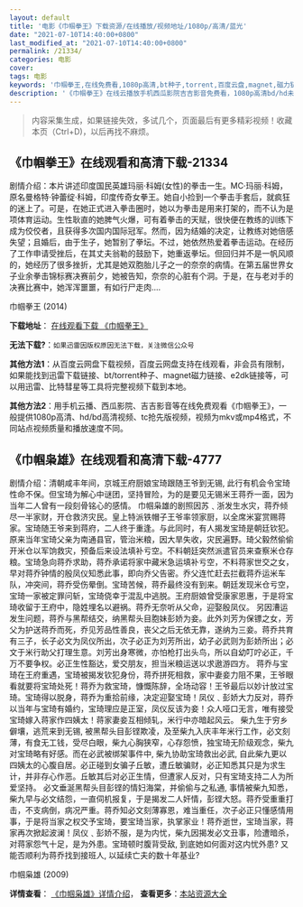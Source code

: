 ```yaml
---
layout: default
title: '电影《巾帼拳王》下载资源/在线播放/视频地址/1080p/高清/蓝光'
date: "2021-07-10T14:40:00+0800"
last_modified_at: "2021-07-10T14:40:00+0800"
permalink: /21334/
categories: 电影
cover:
tags: 电影
keywords: '巾帼拳王,在线免费看,1080p高清,bt种子,torrent,百度云盘,magnet,磁力链,迅雷下载资源'
description: '《巾帼拳王》在线云播放手机西瓜影院吉吉影音免费看，1080p高清bd/hd未删减完整版和tc抢先枪版，mkv/mp4格式，附带bt/torrent种子、magnet/磁力链、百度云盘、网盘资源迅雷下载链接'
---
```


>内容采集生成，如果链接失效，多试几个，页面最后有更多精彩视频！收藏本页（Ctrl+D)，以后再找不麻烦。


## 《巾帼拳王》在线观看和高清下载-21334

剧情介绍：本片讲述印度国民英雄玛丽·科姆(女性)的拳击一生。MC·玛丽·科姆，原名曼格特·钟蕾绽·科姆，印度传奇女拳王。她自小捡到一个拳击手套后，就疯狂的迷上了。可是，在她正式进入拳击圈时，她以为拳击是用来打架的，而不认为是项体育运动。生性耿直的她脾气火爆，可有着拳击的天赋，很快便在教练的训练下成为佼佼者，且获得多次国内国际冠军。然而，因为结婚的决定，让教练对她倍感失望；且婚后，由于生子，她暂别了拳坛。不过，她依然热爱着拳击运动。在经历了工作申请受挫后，在其丈夫翁勒的鼓励下，她重返拳坛。但回归并不是一帆风顺的，她经历了很多挫折，尤其是她双胞胎儿子之一的奈奈的病情。在第五届世界女子业余拳击锦标赛决赛前夕，她被告知，奈奈的心脏有个洞。于是，在与老对手的决赛比赛中，她浑浑噩噩，有如行尸走肉....


巾帼拳王 (2014)

**下载地址**： [在线观看下载 《巾帼拳王》](https://www.btbtdy.me/btdy/dy1333.html) 


**无法下载?**：`如果迅雷因版权原因无法下载，关注微信公众号 `

**其他方法1**：从百度云网盘下载视频，百度云网盘支持在线观看，非会员有限制，如果能找到迅雷下载链接、bt/torrent种子、magnet磁力链接、e2dk链接等，可以用迅雷、比特彗星等工具将完整视频下载到本地。

**其他方法2**：用手机云播、西瓜影院、吉吉影音等在线免费观看《巾帼拳王》，一般提供1080p高清、hd/bd高清视频、tc抢先版视频，视频为mkv或mp4格式，不同站点视频质量和播放速度不同。


## 《巾帼枭雄》在线观看和高清下载-4777

剧情介绍：清朝咸丰年间，京城王府厨娘宝琦跟随王爷到无锡, 此行有机会令宝琦性命不保。但宝琦为解心中谜团，坚持冒险，为的是要见无锡米王蒋乔一面，因为当年二人曾有一段刻骨铭心的感情。 巾帼枭雄的剧照因苏﹑浙发生水灾，蒋乔倾尽一半家财，开仓救济灾民。皇上特派铁帽子王爷率领家厨，以全席米宴赏赐蒋家。宝琦随王爷来到蒋府，二人终于重逢。与此同时，有人揭发宝琦是朝廷钦犯。原来当年宝琦父亲为南通县官，管治米粮，因大旱失收，灾民遍野。琦父毅然偷偷开米仓以军饷救灾，预备后来设法填补亏空。不料朝廷突然派遣官员来查察米仓存粮。宝琦急向蒋乔求助，蒋乔承诺将家中藏米急运填补亏空，不料蒋家世交之女，早对蒋乔钟情的殷凤仪知悉此事，即向乔父告密。乔父连忙赶去拦截蒋乔运米车队，冲突间，蒋乔受伤晕倒。宝琦苦候，蒋乔最终没有到来。朝廷发现米仓亏空，宝琦一家被定罪问斩，宝琦侥幸于混乱中逃脱。王府厨娘曾受康家恩惠，于是将宝琦收留于王府中，隐姓埋名以避祸。蒋乔无奈听从父命，迎娶殷凤仪。 另因漕运发生问题，蒋乔与黑帮结交，纳黑帮头目胞妹彭娇为妾。此外刘芳为保镖之女，芳父为护送蒋乔而死，乔见芳品性善良，丧父之后无依无靠，遂纳为三妾。蒋乔共育有三子，长子必文为凤仪所出，次子必正为刘芳所出，幼子必武则为彭娇所出；必文于米行助父打理生意。刘芳出身寒微，亦怕枪打出头鸟，所以自幼叮咛必正，千万不要争权。必正生性豁达，爱交朋友，担当米粮运送以求遨游四方。 蒋乔与宝琦在王府重遇，宝琦被揭发钦犯身份，蒋乔拼死相救，家中妻妾力阻不果，王爷眼看就要将宝琦处死！蒋乔为救宝琦，慷慨陈辞，全场动容！王爷最后以妙计放过宝琦。宝琦得以脱身，蒋乔为重拾前缘，决定迎娶宝琦！凤仪﹑彭娇大力反对，蒋乔以当年与宝琦有婚约，宝琦理应是正室，凤仪反该为妾！众人哑口无言，唯有接受宝琦嫁入蒋家作四姨太！蒋家妻妾互相倾轧，米行中亦暗起风云。 柴九生于穷乡僻壤，逃荒来到无锡, 被黑帮头目彭铿欺凌，及至柴九入庆丰年米行工作，必文刻薄，有食无工钱，受尽白眼，柴九心胸狭窄，心存怨愤，独宝琦无阶级观念，柴九对宝琦略有好感。而在必武被绑架事件中, 柴九协助宝琦救出必武, 自此柴九更以四姨太的心腹自居。必正碰到女骗子丘敏，遭丘敏骗财，必正知悉其只是为求生计，并非存心作恶。丘敏其后对必正生情，但遭家人反对，只有宝琦支持二人为所爱坚持。 必文垂涎黑帮头目彭铿的情妇海棠，并偷偷与之私通, 事情被柴九知悉，柴九早与必文结怨，一直伺机报复，于是揭发二人奸情，彭铿大怒。蒋乔受重重打击，不支病倒，病况严重。蒋乔知必文刻薄寡恩，难当重任，次子必正只懂感情用事，于是将当家之权交予宝琦，要宝琦当家，执掌家业！蒋乔逝世，宝琦当家，蒋家再次掀起波澜！凤仪﹑彭娇不服，是为内忧，柴九因揭发必文丑事，险遭暗杀，对蒋家怨气十足，是为外患。宝琦顿时腹背受敌, 到底她如何面对这内忧外患? 又能否顺利为蒋乔找到接班人, 以延续亡夫的数十年基业?


巾帼枭雄 (2009)

**详情查看**： [《巾帼枭雄》详情介绍](/movie/4777/)， **查看更多**：[本站资源大全](/movie/t/all/)

